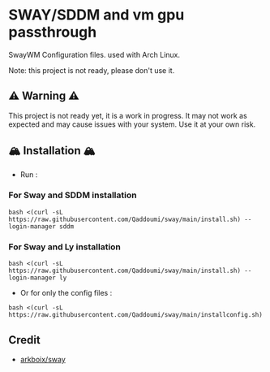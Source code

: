 # SWAY/SDDM and vm gpu passthrough

SwayWM Configuration files. used with Arch Linux.

Note: this project is not ready, please don't use it.
## ⚠️ Warning ⚠️
This project is not ready yet, it is a work in progress. It may not work as expected and may cause issues with your system. Use it at your own risk.
## 🏔️ Installation 🏔️

- Run :

### For Sway and SDDM installation
``` shell
bash <(curl -sL https://raw.githubusercontent.com/Qaddoumi/sway/main/install.sh) --login-manager sddm
```

### For Sway and Ly installation
``` shell
bash <(curl -sL https://raw.githubusercontent.com/Qaddoumi/sway/main/install.sh) --login-manager ly
```

- Or for only the config files :

``` shell
bash <(curl -sL https://raw.githubusercontent.com/Qaddoumi/sway/main/installconfig.sh)
```


## Credit
- [arkboix/sway](https://github.com/arkboix/sway)
